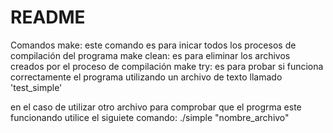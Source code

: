 # README

  Comandos
make: este comando es para inicar todos los procesos de compilación del programa
make clean: es para eliminar los archivos creados por el proceso de compilación
make try: es para probar si funciona correctamente el programa utilizando un archivo de texto llamado 'test_simple'

en el caso de utilizar otro archivo para comprobar que el progrma este funcionando utilice el siguiete comando:
./simple "nombre_archivo"
